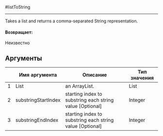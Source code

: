 #listToString

---

Takes a list and returns a comma-separated String representation.

#### Возвращает:

Неизвестно

## Аргументы

|  | Имя аргумента | Описание | Тип значения |
| --- | --- | --- | --- |
| 1 | List | an ArrayList. | List |
| 2 | substringStartIndex | starting index to substring each string value [Optional] | Integer |
| 3 | substringEndIndex | starting index to substring each string value [Optional] | Integer |

